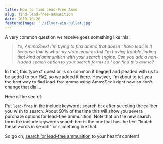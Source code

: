```yaml
---
title: How to find Lead-Free Ammo
slug: find-lead-free-ammunition
date: 2019-10-26
featuredImage: './silver-win-bullet.jpg'
---
```


A very common question we receive goes something like this:

> *Yo, AmmoSeek! I'm trying to find ammo that doesn't have lead in it because that is what my state requires but I'm having trouble finding that kind of ammunition with your search engine. Can you add a non-leaded search option to your search forms so I can find this ammo?*

In fact, this type of question is so common it begged and pleaded with us to be added to our [FAQ](https://docs.ammoseek.com/#how-can-i-find-lead-free-ammunition), so we added it there. However, I'm about to tell you the best way to find lead-free ammo using AmmoSeek right now so don't change that dial...

Here is the secret:

Put `lead-free` in the include keywords search box after selecting the caliber you wish to search. About 90% of the time this will show you several purchase options for lead-free ammunition. Note that on the new search form the include keywords search box is the one that has the text "Match these words in search" or something like that.

So go on, [search for lead-free ammunition](https://ammoseek.com/) to your heart's content!
